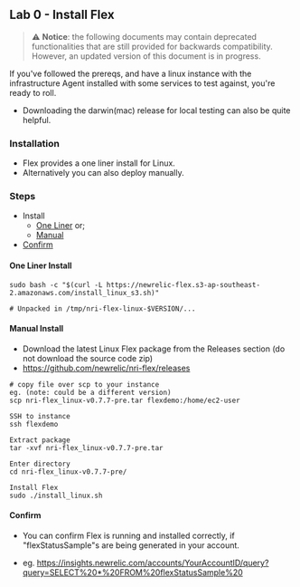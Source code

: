 ## Lab 0 - Install Flex

> ⚠️ **Notice**: the following documents may contain deprecated functionalities that are still provided for backwards compatibility. However, an updated version of this document is in progress. 

If you've followed the prereqs, and have a linux instance with the infrastructure Agent installed with some services to test against, you're ready to roll.
* Downloading the darwin(mac) release for local testing can also be quite helpful.

### Installation 
* Flex provides a one liner install for Linux.
* Alternatively you can also deploy manually.

### Steps
* Install
    * [One Liner](#one-liner-install) or;
    * [Manual](#manual-install)
* [Confirm](#confirm)

#### One Liner Install
```
sudo bash -c "$(curl -L https://newrelic-flex.s3-ap-southeast-2.amazonaws.com/install_linux_s3.sh)"

# Unpacked in /tmp/nri-flex-linux-$VERSION/...
```

#### Manual Install

* Download the latest Linux Flex package from the Releases section (do not download the source code zip)
* https://github.com/newrelic/nri-flex/releases

```
# copy file over scp to your instance
eg. (note: could be a different version)
scp nri-flex_linux-v0.7.7-pre.tar flexdemo:/home/ec2-user 

SSH to instance
ssh flexdemo

Extract package
tar -xvf nri-flex_linux-v0.7.7-pre.tar

Enter directory
cd nri-flex_linux-v0.7.7-pre/

Install Flex
sudo ./install_linux.sh

```

#### Confirm
* You can confirm Flex is running and installed correctly, if "flexStatusSample"s are being generated in your account.

* eg. https://insights.newrelic.com/accounts/YourAccountID/query?query=SELECT%20*%20FROM%20flexStatusSample%20
